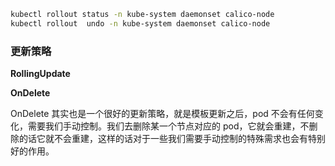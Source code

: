 ```bash
kubectl rollout status -n kube-system daemonset calico-node 
kubectl rollout  undo -n kube-system daemonset calico-node 
```

### 更新策略

**RollingUpdate**

**OnDelete** 

OnDelete 其实也是一个很好的更新策略，就是模板更新之后，pod 不会有任何变化，需要我们手动控制。我们去删除某一个节点对应的 pod，它就会重建，不删除的话它就不会重建，这样的话对于一些我们需要手动控制的特殊需求也会有特别好的作用。

